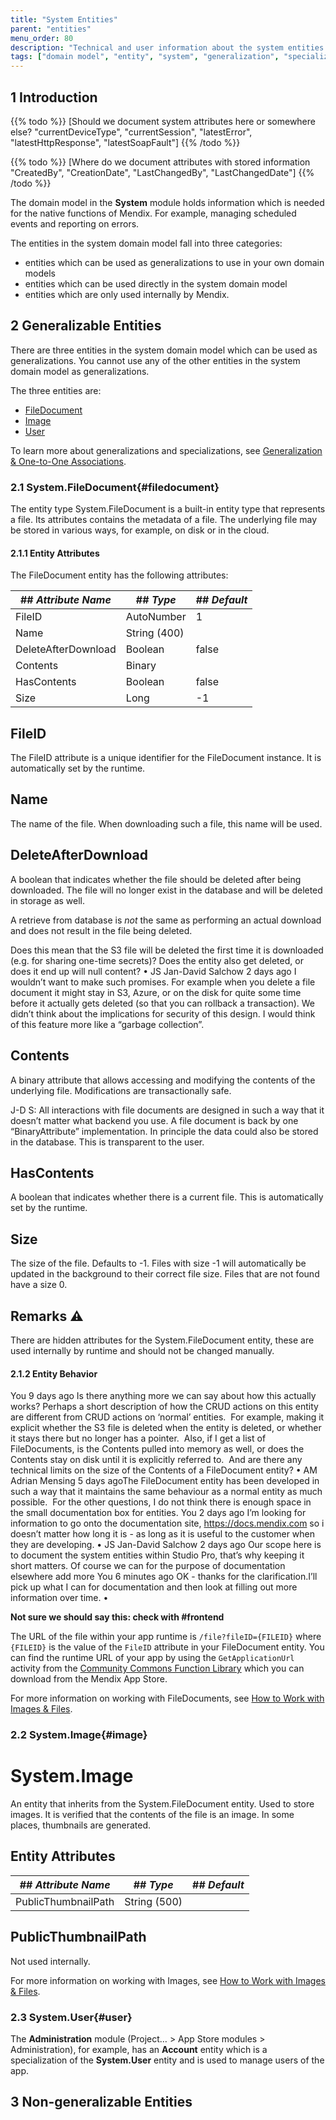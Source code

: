 ```yaml
---
title: "System Entities"
parent: "entities"
menu_order: 80
description: "Technical and user information about the system entities FileDocument, Image, and User"
tags: ["domain model", "entity", "system", "generalization", "specialization", "studio pro", "Image", "FileDocument", "User"]
---
```


## 1 Introduction


{{% todo %}}
[Should we document system attributes here or somewhere else?
"currentDeviceType",
"currentSession",
"latestError",
"latestHttpResponse",
"latestSoapFault"]
{{% /todo %}}

{{% todo %}}
[Where do we document attributes with stored information
"CreatedBy",
"CreationDate",
"LastChangedBy",
"LastChangedDate"]
{{% /todo %}}

The domain model in the **System** module holds information which is needed for the native functions of Mendix. For example, managing scheduled events and reporting on errors.

The entities in the system domain model fall into three categories:

* entities which can be used as generalizations to use in your own domain models
* entities which can be used directly in the system domain model
* entities which are only used internally by Mendix.

## 2 Generalizable Entities

There are three entities in the system domain model which can be used as generalizations. You cannot use any of the other entities in the system domain model as generalizations.

The three entities are:

* [FileDocument](#filedocument)
* [Image](#image)
* [User](#user)

To learn more about generalizations and specializations, see [Generalization & One-to-One Associations](generalization-and-1-1-association).

### 2.1 System.FileDocument{#filedocument}

The entity type System.FileDocument is a built-in entity type that represents a file. Its attributes contains the metadata of a file.
The underlying file may be stored in various ways, for example, on disk or in the cloud.

#### 2.1.1 Entity Attributes

The FileDocument entity has the following attributes:

| ## *Attribute Name* | ## *Type*    | ## *Default* |
| ------------------- | ------------ | ------------ |
| FileID              | AutoNumber   | 1            |
| Name                | String (400) |              |
| DeleteAfterDownload | Boolean      | false        |
| Contents            | Binary       |              |
| HasContents         | Boolean      | false        |
| Size                | Long         | -1           |

## **FileID**

The FileID attribute is a unique identifier for the FileDocument instance. It is automatically set by the runtime.


## **Name**

The name of the file. When downloading such a file, this name will be used.


## **DeleteAfterDownload**

A boolean that indicates whether the file should be deleted after being downloaded. The file will no longer exist in the database and will be deleted in storage as well.

A retrieve from database is *not* the same as performing an actual download and does not result in the file being deleted.

Does this mean that the S3 file will be deleted the first time it is downloaded (e.g. for sharing one-time secrets)? Does the entity also get deleted, or does it end up will null content?
 • 
JS
Jan-David Salchow  2 days ago
​​I wouldn’t want to make such promises. For example when you delete a file document it might stay in S3, Azure, or on the disk for quite some time before it actually gets deleted (so that you can rollback a transaction). We didn’t think about the implications for security of this design. I would think of this feature more like a “garbage collection”.


## **Contents**

A binary attribute that allows accessing and modifying the contents of the underlying file. Modifications are transactionally safe.

J-D S: All interactions with file documents are designed in such a way that it doesn’t matter what backend you use. A file document is back by one “BinaryAttribute” implementation. In principle the data could also be stored in the database. This is transparent to the user.
​​


## **HasContents**

A boolean that indicates whether there is a current file. This is automatically set by the runtime.


## **Size**

The size of the file. Defaults to -1. Files with size -1 will automatically be updated in the background to their correct file size. Files that are not found have a size 0.


## **Remarks** ⚠️ 

There are hidden attributes for the System.FileDocument entity, these are used internally by runtime and should not be changed manually.

#### 2.1.2 Entity Behavior

You  9 days ago
​​Is there anything more we can say about how this actually works? Perhaps a short description of how the CRUD actions on this entity are different from CRUD actions on ‘normal’ entities.
​​
​​For example, making it explicit whether the S3 file is deleted when the entity is deleted, or whether it stays there but no longer has a pointer.
​​
​​Also, if I get a list of FileDocuments, is the Contents pulled into memory as well, or does the Contents stay on disk until it is explicitly referred to.
​​
​​And are there any technical limits on the size of the Contents of a FileDocument entity?
 • 
AM
Adrian Mensing  5 days ago
​​The FileDocument entity has been developed in such a way that it maintains the same behaviour as a normal entity as much possible.
​​
​​For the other questions, I do not think there is enough space in the small documentation box for entities.
You  2 days ago
​​I’m looking for information to go onto the documentation site, https://docs.mendix.com so i doesn’t matter how long it is - as long as it is useful to the customer when they are developing.
 • 
JS
Jan-David Salchow  2 days ago
​​Our scope here is to document the system entities within Studio Pro, that’s why keeping it short matters. Of course we can for the purpose of documentation elsewhere add more
You  6 minutes ago
​​OK - thanks for the clarification.
​​I’ll pick up what I can for documentation and then look at filling out more information over time.
 • 


**Not sure we should say this: check with #frontend** 

The URL of the file within your app runtime is `/file?fileID={FILEID}` where `{FILEID}` is the value of the `FileID` attribute in your FileDocument entity. You can find the runtime URL of your app by using the `GetApplicationUrl` activity from the [Community Commons Function Library](https://appstore.home.mendix.com/link/app/170/) which you can download from the Mendix App Store.

For more information on working with FileDocuments, see [How to Work with Images & Files](/howto/data-models/working-with-images-and-files).

### 2.2 System.Image{#image}

# System.Image

An entity that inherits from the System.FileDocument entity. Used to store images. It is verified that the contents of the file is an image. In some places, thumbnails are generated.


## Entity Attributes
| ## *Attribute Name* | ## *Type*    | ## *Default* |
| ------------------- | ------------ | ------------ |
| PublicThumbnailPath | String (500) |              |

## PublicThumbnailPath

Not used internally.

For more information on working with Images, see [How to Work with Images & Files](/howto/data-models/working-with-images-and-files).

### 2.3 System.User{#user}

The **Administration** module (Project… > App Store modules > Administration), for example, has an **Account** entity which is a specialization of the **System.User** entity and is used to manage users of the app.

## 3 Non-generalizable Entities
